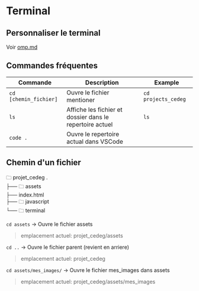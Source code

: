 # Terminal

## Personnaliser le terminal

Voir [omp.md](./omp.md)

## Commandes fréquentes

| Commande    	| Description                 	| Example       	|
|---------	    |-----------------------	|---------------	|
| `cd [chemin_fichier]` 	| Ouvre le fichier mentioner         | `cd projects_cedeg `          	|
| `ls`  	    | Affiche les fichier et dossier dans le repertoire actuel         	| `ls`         	
| `code .`  	    | Ouvre le repertoire actual dans VSCode         	|          


## Chemin d'un fichier

🗀 projet_cedeg .<br>
├── 🗀 assets<br>
├── index.html<br>
├── 🗀 javascript<br>
└── 🗀 terminal<br>

`cd assets` -> Ouvre le fichier assets
> emplacement actuel: projet_cedeg/assets

`cd ..` -> Ouvre le fichier parent (revient en arriere)
> emplacement actuel: projet_cedeg

`cd assets/mes_images/` -> Ouvre le fichier mes_images dans assets
> emplacement actuel: projet_cedeg/assets/mes_images